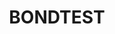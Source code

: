 ---
layout: page
title: BONDTEST
description: Development of an ultrasonic testing technique to characterise diffusion bonds in layered structures. EU Seventh Framework Programme
img: assets/img/BONDTEST.png
redirect: https://cordis.europa.eu/project/id/605288
importance: 1
category: work
---